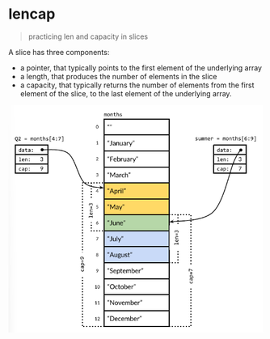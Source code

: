 # lencap
> practicing len and capacity in slices

A slice has three components:
+ a pointer, that typically points to the first element of the underlying array
+ a length, that produces the number of elements in the slice
+ a capacity, that typically returns the number of elements from the first element of the slice, to the last element of the underlying array.

![Slices](../pics/slices-overlapping-slices.png)